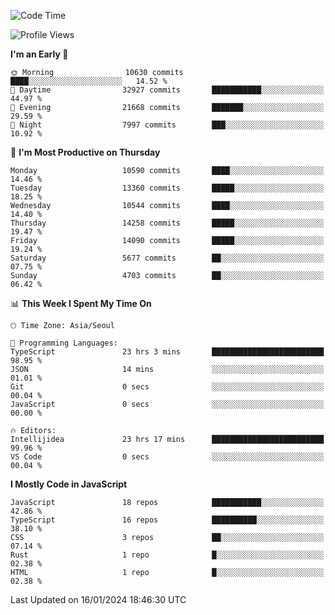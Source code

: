 <!--START_SECTION:waka-->
![Code Time](http://img.shields.io/badge/Code%20Time-5%2C504%20hrs%2018%20mins-blue)

![Profile Views](http://img.shields.io/badge/Profile%20Views-0-blue)

**I'm an Early 🐤** 

```text
🌞 Morning                10630 commits       ████░░░░░░░░░░░░░░░░░░░░░   14.52 % 
🌆 Daytime                32927 commits       ███████████░░░░░░░░░░░░░░   44.97 % 
🌃 Evening                21668 commits       ███████░░░░░░░░░░░░░░░░░░   29.59 % 
🌙 Night                  7997 commits        ███░░░░░░░░░░░░░░░░░░░░░░   10.92 % 
```
📅 **I'm Most Productive on Thursday** 

```text
Monday                   10590 commits       ████░░░░░░░░░░░░░░░░░░░░░   14.46 % 
Tuesday                  13360 commits       █████░░░░░░░░░░░░░░░░░░░░   18.25 % 
Wednesday                10544 commits       ████░░░░░░░░░░░░░░░░░░░░░   14.40 % 
Thursday                 14258 commits       █████░░░░░░░░░░░░░░░░░░░░   19.47 % 
Friday                   14090 commits       █████░░░░░░░░░░░░░░░░░░░░   19.24 % 
Saturday                 5677 commits        ██░░░░░░░░░░░░░░░░░░░░░░░   07.75 % 
Sunday                   4703 commits        ██░░░░░░░░░░░░░░░░░░░░░░░   06.42 % 
```


📊 **This Week I Spent My Time On** 

```text
🕑︎ Time Zone: Asia/Seoul

💬 Programming Languages: 
TypeScript               23 hrs 3 mins       █████████████████████████   98.95 % 
JSON                     14 mins             ░░░░░░░░░░░░░░░░░░░░░░░░░   01.01 % 
Git                      0 secs              ░░░░░░░░░░░░░░░░░░░░░░░░░   00.04 % 
JavaScript               0 secs              ░░░░░░░░░░░░░░░░░░░░░░░░░   00.00 % 

🔥 Editors: 
Intellijidea             23 hrs 17 mins      █████████████████████████   99.96 % 
VS Code                  0 secs              ░░░░░░░░░░░░░░░░░░░░░░░░░   00.04 % 
```

**I Mostly Code in JavaScript** 

```text
JavaScript               18 repos            ███████████░░░░░░░░░░░░░░   42.86 % 
TypeScript               16 repos            ██████████░░░░░░░░░░░░░░░   38.10 % 
CSS                      3 repos             ██░░░░░░░░░░░░░░░░░░░░░░░   07.14 % 
Rust                     1 repo              █░░░░░░░░░░░░░░░░░░░░░░░░   02.38 % 
HTML                     1 repo              █░░░░░░░░░░░░░░░░░░░░░░░░   02.38 % 
```




 Last Updated on 16/01/2024 18:46:30 UTC
<!--END_SECTION:waka-->
